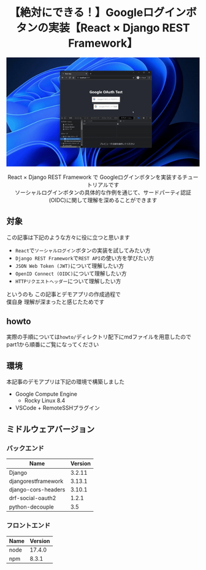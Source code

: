 <div align="center">

# 【絶対にできる！】Googleログインボタンの実装【React × Django REST Framework】

![Google_Login_GIF_demo](./howto/images/google_login_demo.gif)

React × Django REST Framework で Googleログインボタンを実装するチュートリアルです  
ソーシャルログインボタンの具体的な作例を通じて、サードパーティ認証(OIDC)に関して理解を深めることができます

</div>

## 対象

この記事は下記のような方々に役に立つと思います

- `React`で`ソーシャルログイン`ボタンの実装を試してみたい方
- `Django REST Framework`で`REST API`の使い方を学びたい方
- `JSON Web Token (JWT)`について理解したい方
- `OpenID Connect (OIDC)`について理解したい方
- `HTTPリクエストヘッダー`について理解したい方

というのも この記事とデモアプリの作成過程で  
僕自身 理解が深まったと感じたためです

## howto

実際の手順については`howto/`ディレクトリ配下にmdファイルを用意したので
part1から順番にご覧になってください

## 環境

本記事のデモアプリは下記の環境で構築しました

- Google Compute Engine
  - Rocky Linux 8.4
- VSCode + RemoteSSHプラグイン

## ミドルウェアバージョン

### バックエンド

| Name                | Version |
| ------------------- | ------- |
| Django              | 3.2.11  |
| djangorestframework | 3.13.1  |
| django-cors-headers | 3.10.1  |
| drf-social-oauth2   | 1.2.1   |
| python-decouple     | 3.5     |

### フロントエンド

| Name | Version |
| ---- | ------- |
| node | 17.4.0  |
| npm  | 8.3.1   |